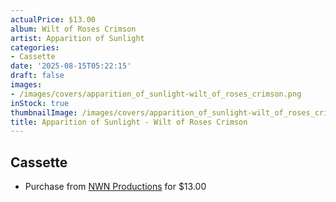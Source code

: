```yaml
---
actualPrice: $13.00
album: Wilt of Roses Crimson
artist: Apparition of Sunlight
categories:
- Cassette
date: '2025-08-15T05:22:15'
draft: false
images:
- /images/covers/apparition_of_sunlight-wilt_of_roses_crimson.png
inStock: true
thumbnailImage: /images/covers/apparition_of_sunlight-wilt_of_roses_crimson-thumb.png
title: Apparition of Sunlight - Wilt of Roses Crimson
---
```


## Cassette
* Purchase from [NWN Productions](http://shop.nwnprod.com/index.php?route=product/product&path=73&product_id=30686&sort=pd.name&order=ASC) for $13.00
